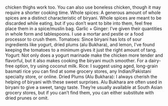 chicken thighs work too. You can also use boneless chicken, though it may require a shorter cooking time.
Whole spices: A generous amount of whole spices are a distinct characteristic of biryani. Whole spices are meant to be discarded while eating, but if you don’t want to bite into them, feel free place them in a spice/muslin bag.
Garlic + Ginger: I’ve given their quantities in whole form and tablespoons. I use a mortar and pestle or a food processor to crush them.
Tomatoes: Since biryani has lots of sour ingredients like yogurt, dried plums (alu Bukhara), and lemon, I’ve found keeping the tomatoes to a minimum gives it just the right amount of tang.
Yogurt: Not only does a yogurt marinade make the chicken more tender and flavorful, but it also makes cooking the biryani much smoother. For a dairy-free option, try using coconut milk.
Rice: I suggest using aged, long-grain basmati rice you can find at some grocery stores, any Indian/Pakistani specialty store, or online.
Dried Plums (Alu Bukhara): I always cherish the helping of biryani with these sweet surprises. Alu Bukhara are often used in biryani to give a sweet, tangy taste. They’re usually available at South Asian grocery stores, but if you can’t find them, you can either substitute with dried prunes or omit.